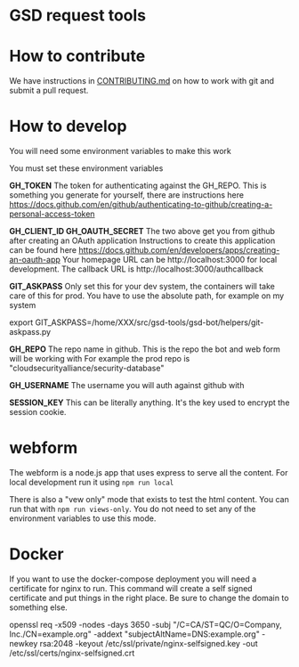 # GSD request tools

# How to contribute

We have instructions in [CONTRIBUTING.md](https://github.com/cloudsecurityalliance/gsd-tools/blob/main/CONTRIBUTING.md) on how to work with git and submit a pull request.

# How to develop

You will need some environment variables to make this work

You must set these environment variables

**GH_TOKEN**
The token for authenticating against the GH_REPO. This is something you generate for yourself, there are instructions here
https://docs.github.com/en/github/authenticating-to-github/creating-a-personal-access-token

**GH_CLIENT_ID
GH_OAUTH_SECRET**
The two above get you from github after creating an OAuth application
Instructions to create this application can be found here
https://docs.github.com/en/developers/apps/creating-an-oauth-app
Your homepage URL can be http://localhost:3000 for local development.
The callback URL is http://localhost:3000/authcallback

**GIT_ASKPASS**
Only set this for your dev system, the containers will take care of this
for prod. You have to use the absolute path, for example on my system

export GIT_ASKPASS=/home/XXX/src/gsd-tools/gsd-bot/helpers/git-askpass.py

**GH_REPO**
The repo name in github. This is the repo the bot and web form will be working with
For example the prod repo is "cloudsecurityalliance/security-database"

**GH_USERNAME**
The username you will auth against github with

**SESSION_KEY**
This can be literally anything. It's the key used to encrypt the session
cookie.

# webform

The webform is a node.js app that uses express to serve all the content.
For local development run it using `npm run local`

There is also a "vew only" mode that exists to test the html content. You
can run that with `npm run views-only`. You do not need to set any of the
environment variables to use this mode.

# Docker

If you want to use the docker-compose deployment you will need a certificate
for nginx to run. This command will create a self signed certificate and put
things in the right place. Be sure to change the domain to something else.

openssl req -x509 -nodes -days 3650 -subj "/C=CA/ST=QC/O=Company, Inc./CN=example.org" -addext "subjectAltName=DNS:example.org" -newkey rsa:2048 -keyout /etc/ssl/private/nginx-selfsigned.key -out /etc/ssl/certs/nginx-selfsigned.crt

